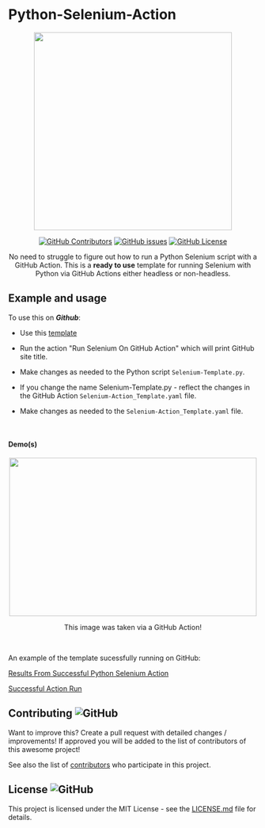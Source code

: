# Python-Selenium-Action



<div align="center">
  <img height="400" src="https://i.imgur.com/s0CDqF5.png" />

  
[![GitHub Contributors](https://img.shields.io/github/contributors/MarketingPipeline/Python-Selenium-Action)](https://github.com/MarketingPipeline/Python-Selenium-Action/graphs/contributors) [![GitHub issues](https://badgen.net/github/issues/MarketingPipeline/Python-Selenium-Action)](https://GitHub.com/MarketingPipeline/Python-Selenium-Action/issues/) [![GitHub License](https://img.shields.io/github/license/MarketingPipeline/Python-Selenium-Action)](https://github.com/MarketingPipeline/Python-Selenium-Action/blob/main/LICENSE) 
  
  

   
 
No need to struggle to figure out how to run a Python Selenium script with a GitHub Action. 
  This is a <b>ready to use</b> template for running Selenium with Python via GitHub Actions either headless or non-headless.
</div>



## Example and usage


To use this on <b><i>Github</b></i>:

- Use this
[template](https://github.com/MarketingPipeline/Python-Selenium-Action/generate)

- Run the action "Run Selenium On GitHub Action" which will print GitHub site title. 

- Make changes as needed to the Python script <code>Selenium-Template.py</code>. 

- If you change the name Selenium-Template.py - reflect the changes in the GitHub Action <code>Selenium-Action_Template.yaml</code> file. 

- Make changes as needed to the <code>Selenium-Action_Template.yaml</code> file.


<br>

#### Demo(s) 

<p align="center">
 <img alt="" src="https://i.imgur.com/qtzEibg.png" width="500" height="320" />
</p>

<p align="center">
   This image was taken via a GitHub Action!
  </p>

<br>

An example of the template sucessfully running on GitHub:


[Results From Successful Python Selenium Action](https://github.com/MarketingPipeline/Python-Selenium-Action/blob/main/GitHub_Action_Results.txt)

[Successful Action Run](https://github.com/MarketingPipeline/Python-Selenium-Action/actions/runs/2412796846)



  
## Contributing ![GitHub](https://img.shields.io/github/contributors/MarketingPipeline/Python-Selenium-Action)

Want to improve this? Create a pull request with detailed changes / improvements! If approved you will be added to the list of contributors of this awesome project!



See also the list of
[contributors](https://github.com/MarketingPipeline/Python-Selenium-Action/graphs/contributors) who
participate in this project.

## License ![GitHub](https://img.shields.io/github/license/MarketingPipeline/Python-Selenium-Action)

This project is licensed under the MIT License - see the
[LICENSE.md](https://github.com/MarketingPipeline/Python-Selenium-Action/blob/main/LICENSE) file for
details.


